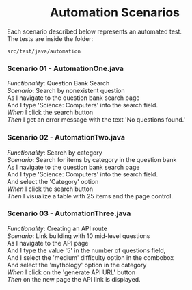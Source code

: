 <h1 align="center"> Automation Scenarios</h1>

<p>Each scenario described below represents an automated test.<br>
The tests are inside the folder:</p>

~~~
src/test/java/automation
~~~

<h3>Scenario 01 - AutomationOne.java</h3>

*Functionality*: Question Bank Search<br>
*Scenario*: Search by nonexistent question<br>
As I navigate to the question bank search page<br>
And I type 'Science: Computers' into the search field.<br>
*When* I click the search button<br>
*Then* I get an error message with the text 'No questions found.'<br>

<h3>Scenario 02 - AutomationTwo.java</h3>

*Functionality*: Search by category <br>
*Scenario*: Search for items by category in the question bank<br>
As I navigate to the question bank search page<br>
And I type 'Science: Computers' into the search field.<br>
And select the 'Category' option<br>
*When* I click the search button<br>
*Then* I visualize a table with 25 items and the page control.<br>

<h3>Scenario 03 - AutomationThree.java</h3>

*Functionality*: Creating an API route<br>
*Scenario*: Link building with 10 mid-level questions<br>
As I navigate to the API page<br>
And I type the value '5' in the number of questions field,<br>
And I select the 'medium' difficulty option in the combobox<br>
And select the 'mythology' option in the category<br>
*When* I click on the 'generate API URL' button<br>
*Then* on the new page the API link is displayed.<br>